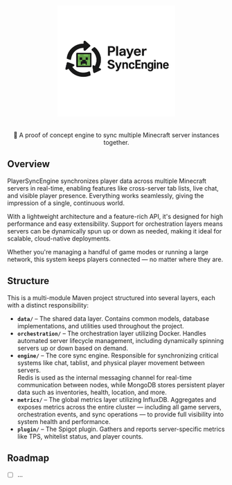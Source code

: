 <div align=center>
    <img src="./logo.png" width="272" height="256">
    <br /><br />
    <p>🔄 A proof of concept engine to sync multiple Minecraft server instances together.</p>
</div>

## Overview

PlayerSyncEngine synchronizes player data across multiple Minecraft servers in real-time, enabling features like cross-server tab lists, live chat, and visible player presence. Everything works seamlessly, giving the impression of a single, continuous world.

With a lightweight architecture and a feature-rich API, it's designed for high performance and easy extensibility. Support for orchestration layers means servers can be dynamically spun up or down as needed, making it ideal for scalable, cloud-native deployments.

Whether you're managing a handful of game modes or running a large network, this system keeps players connected — no matter where they are.

## Structure

This is a multi-module Maven project structured into several layers, each with a distinct responsibility:
- **`data/`** – The shared data layer. Contains common models, database implementations, and utilities used throughout the project.
- **`orchestration/`** – The orchestration layer utilizing Docker. Handles automated server lifecycle management, including dynamically spinning servers up or down based on demand.
- **`engine/`** – The core sync engine. Responsible for synchronizing critical systems like chat, tablist, and physical player movement between servers.  
  Redis is used as the internal messaging channel for real-time communication between nodes, while MongoDB stores persistent player data such as inventories, health, location, and more.
- **`metrics/`** – The global metrics layer utilizing InfluxDB. Aggregates and exposes metrics across the entire cluster — including all game servers, orchestration events, and sync operations — to provide full visibility into system health and performance.
- **`plugin/`** – The Spigot plugin. Gathers and reports server-specific metrics like TPS, whitelist status, and player counts.

## Roadmap
- [ ] ...